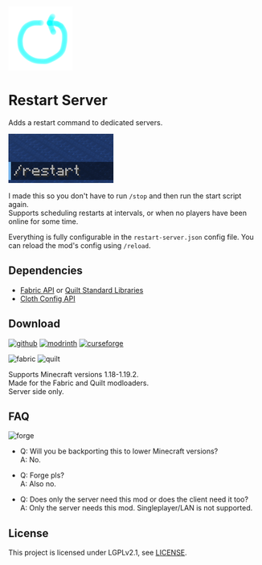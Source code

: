 ![Restart Server icon](docs/media/icon_128x128.png)

# Restart Server

Adds a restart command to dedicated servers.

![Restart command screenshot](docs/media/command_preview.png)

I made this so you don't have to run `/stop` and then run the start script again.  
Supports scheduling restarts at intervals, or when no players have been online for some time.

Everything is fully configurable in the `restart-server.json` config file. You can reload the mod's config using `/reload`.

## Dependencies

- [Fabric API](https://modrinth.com/mod/fabric-api) or [Quilt Standard Libraries](https://modrinth.com/mod/qsl)
- [Cloth Config API](https://modrinth.com/mod/cloth-config)

## Download

[![github](https://cdn.jsdelivr.net/npm/@intergrav/devins-badges@2/assets/cozy/available/github_vector.svg)](https://github.com/Steveplays28/restart-server)
[![modrinth](https://cdn.jsdelivr.net/npm/@intergrav/devins-badges@2/assets/cozy/available/modrinth_vector.svg)](https://modrinth.com/mod/restart-server)
[![curseforge](https://cdn.jsdelivr.net/npm/@intergrav/devins-badges@2/assets/cozy/available/curseforge_vector.svg)](https://www.curseforge.com/minecraft/mc-mods/restart-server)

![fabric](https://cdn.jsdelivr.net/npm/@intergrav/devins-badges@2/assets/compact/supported/fabric_vector.svg)
![quilt](https://cdn.jsdelivr.net/npm/@intergrav/devins-badges@2/assets/compact/supported/quilt_vector.svg)

Supports Minecraft versions 1.18-1.19.2.  
Made for the Fabric and Quilt modloaders.  
Server side only.

## FAQ

![forge](https://cdn.jsdelivr.net/npm/@intergrav/devins-badges@2/assets/cozy/unsupported/forge_vector.svg)

- Q: Will you be backporting this to lower Minecraft versions?  
A: No.

- Q: Forge pls?  
A: Also no.

- Q: Does only the server need this mod or does the client need it too?  
A: Only the server needs this mod. Singleplayer/LAN is not supported.

## License

This project is licensed under LGPLv2.1, see [LICENSE](https://github.com/Steveplays28/restart-server/blob/main/LICENSE).
